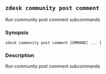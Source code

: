 ## `zdesk community post comment`

Run community post comment subcommands

### Synopsis

    zdesk community post comment COMMAND[ ... ]

### Description

Run community post comment subcommands

